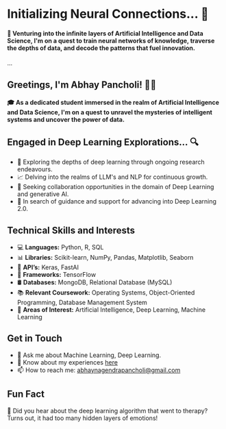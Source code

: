 # Initializing Neural Connections... 🧠

#### 🌌 Venturing into the infinite layers of Artificial Intelligence and Data Science, I'm on a quest to train neural networks of knowledge, traverse the depths of data, and decode the patterns that fuel innovation.

...



## Greetings, I'm Abhay Pancholi! 🧑‍💻

#### 🎓 As a dedicated student immersed in the realm of Artificial Intelligence and Data Science, I'm on a quest to unravel the mysteries of intelligent systems and uncover the power of data.

## Engaged in Deep Learning Explorations... 🔍

- 🔬 Exploring the depths of deep learning through ongoing research endeavours.
- 📈 Delving into the realms of LLM's and NLP for continuous growth.
- 👯 Seeking collaboration opportunities in the domain of Deep Learning and generative AI.
- 🤝 In search of guidance and support for advancing into Deep Learning 2.0.


## Technical Skills and Interests
- 💻 **Languages:** Python, R, SQL
- 📊 **Libraries:** Scikit-learn, NumPy, Pandas, Matplotlib, Seaborn
- 🤖 **API’s:** Keras, FastAI
- 🧠 **Frameworks:** TensorFlow
- 🛢️ **Databases:** MongoDB, Relational Database (MySQL)
- 📚 **Relevant Coursework:** Operating Systems, Object-Oriented Programming, Database Management System
- 🌟 **Areas of Interest:** Artificial Intelligence, Deep Learning, Machine Learning



## Get in Touch
- 💬 Ask me about Machine Learning, Deep Learning.
- 📄 Know about my experiences [here]([https://drive.google.com/file/d/1KI_etXXoMaQ9Ghamj_bqZM1Vbunf70mX/view?usp=sharing](https://drive.google.com/file/d/1gp7W9n2D6RSrJDFrr4LdRnN38ze02B9o/view?usp=drive_link))
- 📫 How to reach me: [abhaynagendrapancholi@gmail.com](mailto:abhaynagendrapancholi@gmail.com) 

## Fun Fact
🤔 Did you hear about the deep learning algorithm that went to therapy? Turns out, it had too many hidden layers of emotions!
